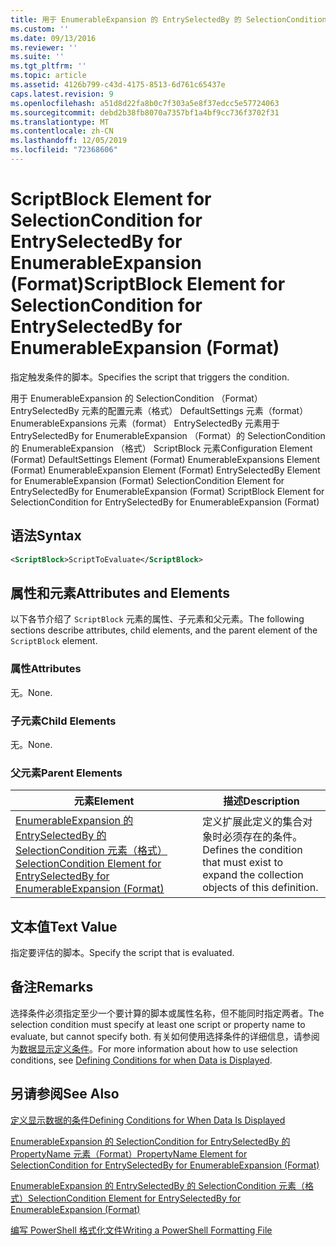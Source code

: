 ```yaml
---
title: 用于 EnumerableExpansion 的 EntrySelectedBy 的 SelectionCondition 的 ScriptBlock 元素（格式） |Microsoft Docs
ms.custom: ''
ms.date: 09/13/2016
ms.reviewer: ''
ms.suite: ''
ms.tgt_pltfrm: ''
ms.topic: article
ms.assetid: 4126b799-c43d-4175-8513-6d761c65437e
caps.latest.revision: 9
ms.openlocfilehash: a51d8d22fa8b0c7f303a5e8f37edcc5e57724063
ms.sourcegitcommit: debd2b38fb8070a7357bf1a4bf9cc736f3702f31
ms.translationtype: MT
ms.contentlocale: zh-CN
ms.lasthandoff: 12/05/2019
ms.locfileid: "72368606"
---
```

# <a name="scriptblock-element-for-selectioncondition-for-entryselectedby-for-enumerableexpansion-format"></a><span data-ttu-id="a3fe6-102">ScriptBlock Element for SelectionCondition for EntrySelectedBy for EnumerableExpansion (Format)</span><span class="sxs-lookup"><span data-stu-id="a3fe6-102">ScriptBlock Element for SelectionCondition for EntrySelectedBy for EnumerableExpansion (Format)</span></span>

<span data-ttu-id="a3fe6-103">指定触发条件的脚本。</span><span class="sxs-lookup"><span data-stu-id="a3fe6-103">Specifies the script that triggers the condition.</span></span>

<span data-ttu-id="a3fe6-104">用于 EnumerableExpansion 的 SelectionCondition （Format） EntrySelectedBy 元素的配置元素（格式） DefaultSettings 元素（format） EnumerableExpansions 元素（format） EntrySelectedBy 元素用于 EntrySelectedBy for EnumerableExpansion （Format）的 SelectionCondition 的 EnumerableExpansion （格式） ScriptBlock 元素</span><span class="sxs-lookup"><span data-stu-id="a3fe6-104">Configuration Element (Format) DefaultSettings Element (Format) EnumerableExpansions Element (Format) EnumerableExpansion Element (Format) EntrySelectedBy Element for EnumerableExpansion (Format) SelectionCondition Element for EntrySelectedBy for EnumerableExpansion (Format) ScriptBlock Element for SelectionCondition for EntrySelectedBy for EnumerableExpansion (Format)</span></span>

## <a name="syntax"></a><span data-ttu-id="a3fe6-105">语法</span><span class="sxs-lookup"><span data-stu-id="a3fe6-105">Syntax</span></span>

```xml
<ScriptBlock>ScriptToEvaluate</ScriptBlock>
```

## <a name="attributes-and-elements"></a><span data-ttu-id="a3fe6-106">属性和元素</span><span class="sxs-lookup"><span data-stu-id="a3fe6-106">Attributes and Elements</span></span>

<span data-ttu-id="a3fe6-107">以下各节介绍了 `ScriptBlock` 元素的属性、子元素和父元素。</span><span class="sxs-lookup"><span data-stu-id="a3fe6-107">The following sections describe attributes, child elements, and the parent element of the `ScriptBlock` element.</span></span>

### <a name="attributes"></a><span data-ttu-id="a3fe6-108">属性</span><span class="sxs-lookup"><span data-stu-id="a3fe6-108">Attributes</span></span>

<span data-ttu-id="a3fe6-109">无。</span><span class="sxs-lookup"><span data-stu-id="a3fe6-109">None.</span></span>

### <a name="child-elements"></a><span data-ttu-id="a3fe6-110">子元素</span><span class="sxs-lookup"><span data-stu-id="a3fe6-110">Child Elements</span></span>

<span data-ttu-id="a3fe6-111">无。</span><span class="sxs-lookup"><span data-stu-id="a3fe6-111">None.</span></span>

### <a name="parent-elements"></a><span data-ttu-id="a3fe6-112">父元素</span><span class="sxs-lookup"><span data-stu-id="a3fe6-112">Parent Elements</span></span>

|<span data-ttu-id="a3fe6-113">元素</span><span class="sxs-lookup"><span data-stu-id="a3fe6-113">Element</span></span>|<span data-ttu-id="a3fe6-114">描述</span><span class="sxs-lookup"><span data-stu-id="a3fe6-114">Description</span></span>|
|-------------|-----------------|
|[<span data-ttu-id="a3fe6-115">EnumerableExpansion 的 EntrySelectedBy 的 SelectionCondition 元素（格式）</span><span class="sxs-lookup"><span data-stu-id="a3fe6-115">SelectionCondition Element for EntrySelectedBy for EnumerableExpansion (Format)</span></span>](./selectioncondition-element-for-entryselectedby-for-enumerableexpansion-format.md)|<span data-ttu-id="a3fe6-116">定义扩展此定义的集合对象时必须存在的条件。</span><span class="sxs-lookup"><span data-stu-id="a3fe6-116">Defines the condition that must exist to expand the collection objects of this definition.</span></span>|

## <a name="text-value"></a><span data-ttu-id="a3fe6-117">文本值</span><span class="sxs-lookup"><span data-stu-id="a3fe6-117">Text Value</span></span>

<span data-ttu-id="a3fe6-118">指定要评估的脚本。</span><span class="sxs-lookup"><span data-stu-id="a3fe6-118">Specify the script that is evaluated.</span></span>

## <a name="remarks"></a><span data-ttu-id="a3fe6-119">备注</span><span class="sxs-lookup"><span data-stu-id="a3fe6-119">Remarks</span></span>

<span data-ttu-id="a3fe6-120">选择条件必须指定至少一个要计算的脚本或属性名称，但不能同时指定两者。</span><span class="sxs-lookup"><span data-stu-id="a3fe6-120">The selection condition must specify at least one script or property name to evaluate, but cannot specify both.</span></span> <span data-ttu-id="a3fe6-121">有关如何使用选择条件的详细信息，请参阅为[数据显示定义条件](./defining-conditions-for-displaying-data.md)。</span><span class="sxs-lookup"><span data-stu-id="a3fe6-121">For more information about how to use selection conditions, see [Defining Conditions for when Data is Displayed](./defining-conditions-for-displaying-data.md).</span></span>

## <a name="see-also"></a><span data-ttu-id="a3fe6-122">另请参阅</span><span class="sxs-lookup"><span data-stu-id="a3fe6-122">See Also</span></span>

[<span data-ttu-id="a3fe6-123">定义显示数据的条件</span><span class="sxs-lookup"><span data-stu-id="a3fe6-123">Defining Conditions for When Data Is Displayed</span></span>](./defining-conditions-for-displaying-data.md)

[<span data-ttu-id="a3fe6-124">EnumerableExpansion 的 SelectionCondition for EntrySelectedBy 的 PropertyName 元素（Format）</span><span class="sxs-lookup"><span data-stu-id="a3fe6-124">PropertyName Element for SelectionCondition for EntrySelectedBy for EnumerableExpansion (Format)</span></span>](./propertyname-element-for-selectioncondition-for-entryselectedby-for-enumerableexpansion-format.md)

[<span data-ttu-id="a3fe6-125">EnumerableExpansion 的 EntrySelectedBy 的 SelectionCondition 元素（格式）</span><span class="sxs-lookup"><span data-stu-id="a3fe6-125">SelectionCondition Element for EntrySelectedBy for EnumerableExpansion (Format)</span></span>](./selectioncondition-element-for-entryselectedby-for-enumerableexpansion-format.md)

[<span data-ttu-id="a3fe6-126">编写 PowerShell 格式化文件</span><span class="sxs-lookup"><span data-stu-id="a3fe6-126">Writing a PowerShell Formatting File</span></span>](./writing-a-powershell-formatting-file.md)
